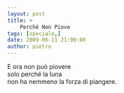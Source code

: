```yaml
---
layout: post
title: >
    Perché Non Piove
tags: [speciale,]
date: 2009-06-11 21:09:00
author: pietro
---
```

E ora non può piovere<br/>solo perché la luna<br/>non ha nemmeno la forza di piangere.
